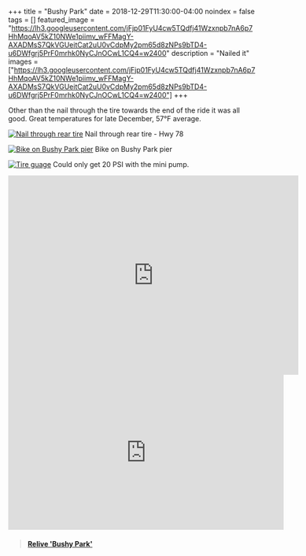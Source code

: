 +++
title =  "Bushy Park"
date = 2018-12-29T11:30:00-04:00
noindex = false
tags = []
featured_image = "https://lh3.googleusercontent.com/jFjp01FyU4cw5TQdfj41Wzxnpb7nA6p7HhMqoAV5kZ10NWe1piimv_wFFMagY-AXADMsS7QkVGUeitCat2uU0vCdpMy2pm65d8zNPs9bTD4-u6DWfgrj5PrF0mrhk0NyCJnOCwL1CQ4=w2400"
description = "Nailed it"
images = ["https://lh3.googleusercontent.com/jFjp01FyU4cw5TQdfj41Wzxnpb7nA6p7HhMqoAV5kZ10NWe1piimv_wFFMagY-AXADMsS7QkVGUeitCat2uU0vCdpMy2pm65d8zNPs9bTD4-u6DWfgrj5PrF0mrhk0NyCJnOCwL1CQ4=w2400"]
+++

Other than the nail through the tire towards the end of the ride it was all good. Great temperatures for late December, 57°F average.

[![Nail through rear tire](https://lh3.googleusercontent.com/nG6jUR8MishzChTdV1FzTMsuK8L0yL3-dnmjLDK91jyJEQ_Dxn1ssSi22HaCAA5cTssb1gkvTMM9zvqh1B0GZ-u42cshvJRR2O5rBAeWKZxKT1u9ZVXml2rX3aF4FyR8nE_ichMw_Oo=w2400)](https://lh3.googleusercontent.com/nG6jUR8MishzChTdV1FzTMsuK8L0yL3-dnmjLDK91jyJEQ_Dxn1ssSi22HaCAA5cTssb1gkvTMM9zvqh1B0GZ-u42cshvJRR2O5rBAeWKZxKT1u9ZVXml2rX3aF4FyR8nE_ichMw_Oo=w2400)
Nail through rear tire - Hwy 78

[![Bike on Bushy Park pier](https://lh3.googleusercontent.com/wzRU_fnJzFwcxvHwWrG3LdH5fijujmQlY8zs8lao1hpR8MWWR_0GKlMvqfdPHzUNWiuQvON1v1r3IdKLZq9bybB2HrbyQhRrMBaxnbCz7ANh77H2cM1YX6XuUncPAhFXFqBzHXubER4=w2400)](https://lh3.googleusercontent.com/wzRU_fnJzFwcxvHwWrG3LdH5fijujmQlY8zs8lao1hpR8MWWR_0GKlMvqfdPHzUNWiuQvON1v1r3IdKLZq9bybB2HrbyQhRrMBaxnbCz7ANh77H2cM1YX6XuUncPAhFXFqBzHXubER4=w2400)
Bike on Bushy Park pier


[![Tire guage](https://lh3.googleusercontent.com/snuzsmpi1LQAwRhEzE9NI99Za0emWOINoZS6Yq4bFdDOhAghV4O5rs-IfptNJtDPPzK1sxo9QYkCKPT4FU4BUb5oKp9AXhs30KMW9wTY41FhNvXxWWpPU5dqy3LXxLYsxuhrQiuphGE=w2400)](https://lh3.googleusercontent.com/snuzsmpi1LQAwRhEzE9NI99Za0emWOINoZS6Yq4bFdDOhAghV4O5rs-IfptNJtDPPzK1sxo9QYkCKPT4FU4BUb5oKp9AXhs30KMW9wTY41FhNvXxWWpPU5dqy3LXxLYsxuhrQiuphGE=w2400)
Could only get 20 PSI with the mini pump.


<iframe height='405' width='590' frameborder='0' allowtransparency='true' scrolling='no' src='https://www.strava.com/activities/2042491193/embed/8a851d70178782264fe97a33a5f74e2ab4c3af27'></iframe>

<iframe width="560" height="315" src="https://www.youtube.com/embed/HDl44DB-0pA" frameborder="0" allow="accelerometer; autoplay; encrypted-media; gyroscope; picture-in-picture" allowfullscreen></iframe>

<blockquote class="embedly-card" data-card-controls="0" data-card-key="f1631a41cb254ca5b035dc5747a5bd75"><h4><a href="https://www.relive.cc/view/2042491193?r=embed-site">Relive 'Bushy Park'</a></h4></blockquote>
        <script async src="https://cdn.embedly.com/widgets/platform.js" charset="UTF-8"></script>
